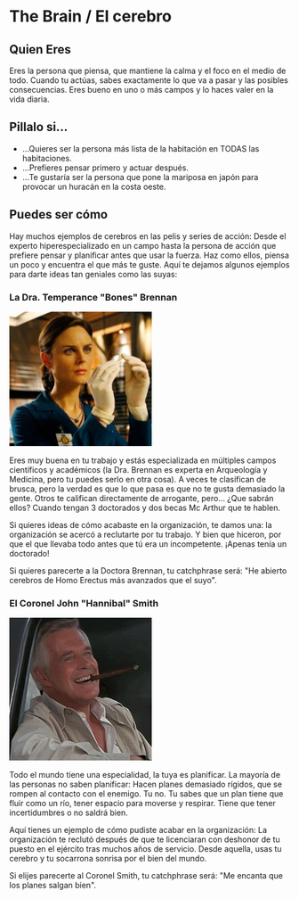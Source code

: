# The Brain / El cerebro

## Quien Eres
Eres la persona que piensa, que mantiene la calma y el foco en el medio de todo. Cuando tu actúas, sabes exactamente lo que va a pasar y las posibles consecuencias. Eres bueno en uno o más campos y lo haces valer en la vida diaria.

## Pillalo si...
- ...Quieres ser la persona más lista de la habitación en TODAS las habitaciones.
- ...Prefieres pensar primero y actuar después.
- ...Te gustaría ser la persona que pone la mariposa en japón para provocar un huracán en la costa oeste.

## Puedes ser cómo
Hay muchos ejemplos de cerebros en las pelis y series de acción: Desde el experto hiperespecializado en un campo hasta la persona de acción que prefiere pensar y planificar antes que usar la fuerza. Haz como ellos, piensa un poco y encuentra el que más te guste. Aquí te dejamos algunos ejemplos para darte ideas tan geniales como las suyas:

<div style="page-break-after: always;"></div>

### La Dra. Temperance "Bones" Brennan

![Brennan](./imgs/brennan.jpg)

Eres muy buena en tu trabajo y estás especializada en múltiples campos científicos y académicos (la Dra. Brennan es experta en Arqueología y Medicina, pero tu puedes serlo en otra cosa). A veces te clasifican de brusca, pero la verdad es que lo que pasa es que no te gusta demasiado la gente. Otros te califican directamente de arrogante, pero... ¿Que sabrán ellos? Cuando tengan 3 doctorados y dos becas Mc Arthur que te hablen.

Si quieres ideas de cómo acabaste en la organización, te damos una: la organización se acercó a reclutarte por tu trabajo. Y bien que hiceron, por que el que llevaba todo antes que tú era un incompetente. ¡Apenas tenía un doctorado!

Si quieres parecerte a la Doctora Brennan, tu catchphrase será: "He abierto cerebros de Homo Erectus más avanzados que el suyo".

<div style="page-break-after: always;"></div>

### El Coronel John "Hannibal" Smith

![Brennan](./imgs/smith.jpg)

Todo el mundo tiene una especialidad, la tuya es planificar. La mayoría de las personas no saben planificar: Hacen planes demasiado rígidos, que se rompen al contacto con el enemigo. Tu no. Tu sabes que un plan tiene que fluir como un río, tener espacio para moverse y respirar. Tiene que tener incertidumbres o no saldrá bien.

Aquí tienes un ejemplo de cómo pudiste acabar en la organización: La organización te reclutó después de que te licenciaran con deshonor de tu puesto en el ejército tras muchos años de servicio. Desde aquella, usas tu cerebro y tu socarrona sonrisa por el bien del mundo.

Si elijes parecerte al Coronel Smith, tu catchphrase será: "Me encanta que los planes salgan bien".
